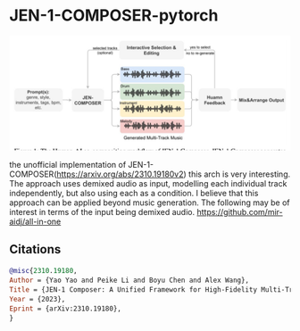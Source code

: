 # JEN-1-COMPOSER-pytorch
![model architecture](https://github.com/0417keito/JEN-1-COMPOSER-pytorch/blob/main/JEN1-Composer.jpg)

the unofficial implementation of JEN-1-COMPOSER(https://arxiv.org/abs/2310.19180v2)
this arch is very interesting.
The approach uses demixed audio as input, modelling each individual track independently, but also using each as a condition.
I believe that this approach can be applied beyond music generation.
The following may be of interest in terms of the input being demixed audio.
https://github.com/mir-aidj/all-in-one

## Citations
```bibtex
@misc{2310.19180,
Author = {Yao Yao and Peike Li and Boyu Chen and Alex Wang},
Title = {JEN-1 Composer: A Unified Framework for High-Fidelity Multi-Track Music Generation},
Year = {2023},
Eprint = {arXiv:2310.19180},
}
```
